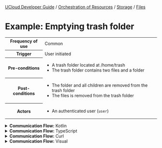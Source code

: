 [UCloud Developer Guide](/docs/developer-guide/README.md) / [Orchestration of Resources](/docs/developer-guide/orchestration/README.md) / [Storage](/docs/developer-guide/orchestration/storage/README.md) / [Files](/docs/developer-guide/orchestration/storage/files.md)

# Example: Emptying trash folder

<table>
<tr><th>Frequency of use</th><td>Common</td></tr>
<tr><th>Trigger</th><td>User initiated</td></tr>
<tr><th>Pre-conditions</th><td><ul>
<li>A trash folder located at /home/trash</li>
<li>The trash folder contains two files and a folder</li>
</ul></td></tr>
<tr><th>Post-conditions</th><td><ul>
<li>The folder and all children are removed from the trash folder</li>
<li>The files is removed from the trash folder</li>
</ul></td></tr>
<tr>
<th>Actors</th>
<td><ul>
<li>An authenticated user (<code>user</code>)</li>
</ul></td>
</tr>
</table>
<details>
<summary>
<b>Communication Flow:</b> Kotlin
</summary>

```kotlin
Files.trash.call(
    bulkRequestOf(FindByPath(
        id = "/home/trash", 
    )),
    user
).orThrow()

/*
BulkResponse(
    responses = listOf(LongRunningTask.Complete()), 
)
*/
```


</details>

<details>
<summary>
<b>Communication Flow:</b> TypeScript
</summary>

```typescript
// Authenticated as user
await callAPI(FilesApi.trash(
    {
        "items": [
            {
                "id": "/home/trash"
            }
        ]
    }
);

/*
{
    "responses": [
        {
            "type": "complete"
        }
    ]
}
*/
```


</details>

<details>
<summary>
<b>Communication Flow:</b> Curl
</summary>

```bash
# ------------------------------------------------------------------------------------------------------
# $host is the UCloud instance to contact. Example: 'http://localhost:8080' or 'https://cloud.sdu.dk'
# $accessToken is a valid access-token issued by UCloud
# ------------------------------------------------------------------------------------------------------

# Authenticated as user
curl -XPOST -H "Authorization: Bearer $accessToken" -H "Content-Type: content-type: application/json; charset=utf-8" "$host/api/files/trash" -d '{
    "items": [
        {
            "id": "/home/trash"
        }
    ]
}'


# {
#     "responses": [
#         {
#             "type": "complete"
#         }
#     ]
# }

```


</details>

<details>
<summary>
<b>Communication Flow:</b> Visual
</summary>

![](/docs/diagrams/files_empty_trash_folder.png)

</details>


